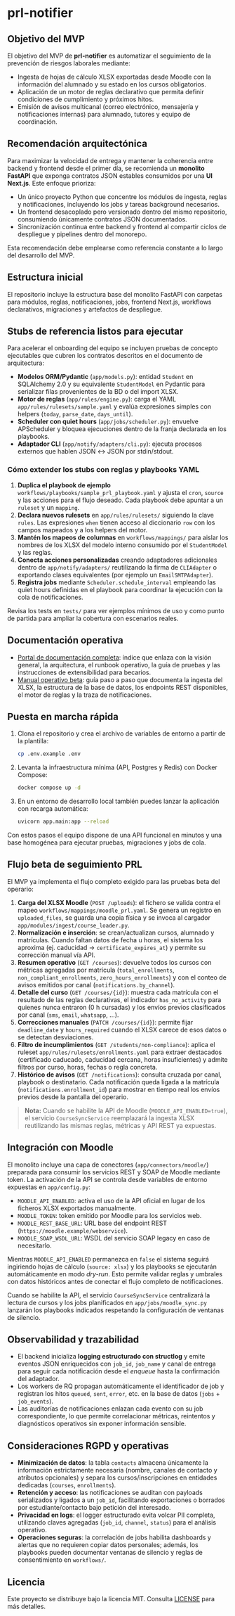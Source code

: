 # prl-notifier

## Objetivo del MVP

El objetivo del MVP de **prl-notifier** es automatizar el seguimiento de la prevención de riesgos laborales mediante:

- Ingesta de hojas de cálculo XLSX exportadas desde Moodle con la información del alumnado y su estado en los cursos obligatorios.
- Aplicación de un motor de reglas declarativo que permita definir condiciones de cumplimiento y próximos hitos.
- Emisión de avisos multicanal (correo electrónico, mensajería y notificaciones internas) para alumnado, tutores y equipo de coordinación.

## Recomendación arquitectónica

Para maximizar la velocidad de entrega y mantener la coherencia entre backend y frontend desde el primer día, se recomienda un **monolito FastAPI** que exponga contratos JSON estables consumidos por una **UI Next.js**. Este enfoque prioriza:

- Un único proyecto Python que concentre los módulos de ingesta, reglas y notificaciones, incluyendo los jobs y tareas background necesarios.
- Un frontend desacoplado pero versionado dentro del mismo repositorio, consumiendo únicamente contratos JSON documentados.
- Sincronización continua entre backend y frontend al compartir ciclos de despliegue y pipelines dentro del monorepo.

Esta recomendación debe emplearse como referencia constante a lo largo del desarrollo del MVP.

## Estructura inicial

El repositorio incluye la estructura base del monolito FastAPI con carpetas para módulos, reglas, notificaciones, jobs, frontend Next.js, workflows declarativos, migraciones y artefactos de despliegue.

## Stubs de referencia listos para ejecutar

Para acelerar el onboarding del equipo se incluyen pruebas de concepto ejecutables que cubren los contratos descritos en el documento de arquitectura:

- **Modelos ORM/Pydantic** (`app/models.py`): entidad `Student` en SQLAlchemy 2.0 y su equivalente `StudentModel` en Pydantic para serializar filas provenientes de la BD o del import XLSX.
- **Motor de reglas** (`app/rules/engine.py`): carga el YAML `app/rules/rulesets/sample.yaml` y evalúa expresiones simples con helpers (`today`, `parse_date`, `days_until`).
- **Scheduler con quiet hours** (`app/jobs/scheduler.py`): envuelve APScheduler y bloquea ejecuciones dentro de la franja declarada en los playbooks.
- **Adaptador CLI** (`app/notify/adapters/cli.py`): ejecuta procesos externos que hablen JSON ↔ JSON por stdin/stdout.

### Cómo extender los stubs con reglas y playbooks YAML

1. **Duplica el playbook de ejemplo** `workflows/playbooks/sample_prl_playbook.yaml` y ajusta el `cron`, `source` y las acciones para el flujo deseado. Cada playbook debe apuntar a un `ruleset` y un `mapping`.
2. **Declara nuevos rulesets** en `app/rules/rulesets/` siguiendo la clave `rules`. Las expresiones `when` tienen acceso al diccionario `row` con los campos mapeados y a los helpers del motor.
3. **Mantén los mapeos de columnas** en `workflows/mappings/` para aislar los nombres de los XLSX del modelo interno consumido por el `StudentModel` y las reglas.
4. **Conecta acciones personalizadas** creando adaptadores adicionales dentro de `app/notify/adapters/` reutilizando la firma de `CLIAdapter` o exportando clases equivalentes (por ejemplo un `EmailSMTPAdapter`).
5. **Registra jobs** mediante `Scheduler.schedule_interval` empleando las quiet hours definidas en el playbook para coordinar la ejecución con la cola de notificaciones.

Revisa los tests en `tests/` para ver ejemplos mínimos de uso y como punto de partida para ampliar la cobertura con escenarios reales.

## Documentación operativa

- [Portal de documentación completa](docs/README.md): índice que enlaza con la visión general, la arquitectura, el runbook operativo, la guía de pruebas y las instrucciones de extensibilidad para becarios.
- [Manual operativo beta](docs/beta_operational_manual.md): guía paso a paso que documenta la ingesta del XLSX, la estructura de la base de datos, los endpoints REST disponibles, el motor de reglas y la traza de notificaciones.

## Puesta en marcha rápida

1. Clona el repositorio y crea el archivo de variables de entorno a partir de la plantilla:

   ```bash
   cp .env.example .env
   ```

2. Levanta la infraestructura mínima (API, Postgres y Redis) con Docker Compose:

   ```bash
   docker compose up -d
   ```

3. En un entorno de desarrollo local también puedes lanzar la aplicación con recarga automática:

   ```bash
   uvicorn app.main:app --reload
   ```

Con estos pasos el equipo dispone de una API funcional en minutos y una base homogénea para ejecutar pruebas, migraciones y jobs de cola.

## Flujo beta de seguimiento PRL

El MVP ya implementa el flujo completo exigido para las pruebas beta del operario:

1. **Carga del XLSX Moodle** (`POST /uploads`): el fichero se valida contra el mapeo `workflows/mappings/moodle_prl.yaml`. Se genera un registro en `uploaded_files`, se guarda una copia física y se invoca al cargador `app/modules/ingest/course_loader.py`.
2. **Normalización e inserción**: se crean/actualizan cursos, alumnado y matrículas. Cuando faltan datos de fecha u horas, el sistema los aproxima (ej. caducidad → `certificate_expires_at`) y permite su corrección manual vía API.
3. **Resumen operativo** (`GET /courses`): devuelve todos los cursos con métricas agregadas por matrícula (`total_enrollments`, `non_compliant_enrollments`, `zero_hours_enrollments`) y con el conteo de avisos emitidos por canal (`notifications.by_channel`).
4. **Detalle del curso** (`GET /courses/{id}`): muestra cada matrícula con el resultado de las reglas declarativas, el indicador `has_no_activity` para quienes nunca entraron (0 h cursadas) y los envíos previos clasificados por canal (`sms`, `email`, `whatsapp`, …).
5. **Correcciones manuales** (`PATCH /courses/{id}`): permite fijar `deadline_date` y `hours_required` cuando el XLSX carece de esos datos o se detectan desviaciones.
6. **Filtro de incumplimientos** (`GET /students/non-compliance`): aplica el ruleset `app/rules/rulesets/enrollments.yaml` para extraer destacados (certificado caducado, caducidad cercana, horas insuficientes) y admite filtros por curso, horas, fechas o regla concreta.
7. **Histórico de avisos** (`GET /notifications`): consulta cruzada por canal, playbook o destinatario. Cada notificación queda ligada a la matrícula (`notifications.enrollment_id`) para mostrar en tiempo real los envíos previos desde la pantalla del operario.

> **Nota:** Cuando se habilite la API de Moodle (`MOODLE_API_ENABLED=true`), el servicio `CourseSyncService` reemplazará la ingesta XLSX reutilizando las mismas reglas, métricas y API REST ya expuestas.

## Integración con Moodle

El monolito incluye una capa de conectores (`app/connectors/moodle/`) preparada para consumir los servicios REST y SOAP de Moodle mediante token. La activación de la API se controla desde variables de entorno expuestas en `app/config.py`:

- `MOODLE_API_ENABLED`: activa el uso de la API oficial en lugar de los ficheros XLSX exportados manualmente.
- `MOODLE_TOKEN`: token emitido por Moodle para los servicios web.
- `MOODLE_REST_BASE_URL`: URL base del endpoint REST (`https://moodle.example/webservice`).
- `MOODLE_SOAP_WSDL_URL`: WSDL del servicio SOAP legacy en caso de necesitarlo.

Mientras `MOODLE_API_ENABLED` permanezca en `false` el sistema seguirá ingiriendo hojas de cálculo (`source: xlsx`) y los playbooks se ejecutarán automáticamente en modo *dry-run*. Esto permite validar reglas y umbrales con datos históricos antes de conectar el flujo completo de notificaciones.

Cuando se habilite la API, el servicio `CourseSyncService` centralizará la lectura de cursos y los jobs planificados en `app/jobs/moodle_sync.py` lanzarán los playbooks indicados respetando la configuración de ventanas de silencio.

## Observabilidad y trazabilidad

- El backend inicializa **logging estructurado con structlog** y emite eventos JSON enriquecidos con `job_id`, `job_name` y canal de entrega para seguir cada notificación desde el _enqueue_ hasta la confirmación del adaptador.
- Los workers de RQ propagan automáticamente el identificador de job y registran los hitos `queued`, `sent`, `error`, etc. en la base de datos (`jobs` + `job_events`).
- Las auditorías de notificaciones enlazan cada evento con su job correspondiente, lo que permite correlacionar métricas, reintentos y diagnósticos operativos sin exponer información sensible.

## Consideraciones RGPD y operativas

- **Minimización de datos**: la tabla `contacts` almacena únicamente la información estrictamente necesaria (nombre, canales de contacto y atributos opcionales) y separa los cursos/inscripciones en entidades dedicadas (`courses`, `enrollments`).
- **Retención y acceso**: las notificaciones se auditan con payloads serializados y ligados a un `job_id`, facilitando exportaciones o borrados por estudiante/contacto bajo petición del interesado.
- **Privacidad en logs**: el logger estructurado evita volcar PII completa, utilizando claves agregadas (`job_id`, `channel`, `status`) para el análisis operativo.
- **Operaciones seguras**: la correlación de jobs habilita dashboards y alertas que no requieren copiar datos personales; además, los playbooks pueden documentar ventanas de silencio y reglas de consentimiento en `workflows/`.

## Licencia

Este proyecto se distribuye bajo la licencia MIT. Consulta [LICENSE](LICENSE) para más detalles.
